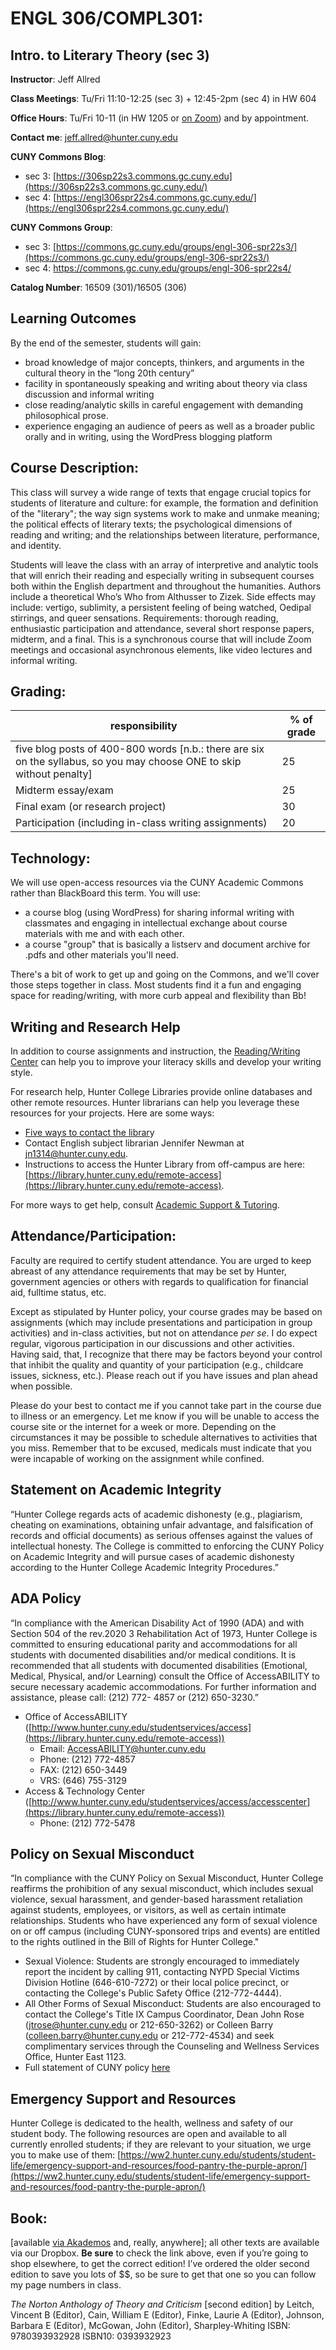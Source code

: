 # ENGL 306/COMPL301: 
## Intro. to Literary Theory (sec 3)

**Instructor**: Jeff Allred

**Class Meetings**: Tu/Fri 11:10-12:25 (sec 3) + 12:45-2pm (sec 4) in HW 604

**Office Hours**: Tu/Fri 10-11 (in HW 1205 or [on Zoom](https://us02web.zoom.us/j/83291224096?pwd=NzRoUW1CME1kZVpsL3dwektWcnpQdz09)) and by appointment. 

**Contact me**: [jeff.allred@hunter.cuny.edu](mailto:jeff.allred@hunter.cuny.edu)

**CUNY Commons Blog**: 

* sec 3: [https://306sp22s3.commons.gc.cuny.edu](https://306sp22s3.commons.gc.cuny.edu/)
* sec 4: [https://engl306spr22s4.commons.gc.cuny.edu/](https://engl306spr22s4.commons.gc.cuny.edu/)

**CUNY Commons Group**:

* sec 3: [https://commons.gc.cuny.edu/groups/engl-306-spr22s3/](https://commons.gc.cuny.edu/groups/engl-306-spr22s3/)
* sec 4: [https://commons.gc.cuny.edu/groups/engl-306-spr22s4/
](https://commons.gc.cuny.edu/groups/engl-306-spr22s4/)

**Catalog Number**: 16509 (301)/16505 (306)

## **Learning Outcomes**

By the end of the semester, students will gain:

- broad knowledge of major concepts, thinkers, and arguments in the cultural theory in the “long 20th century”
- facility in spontaneously speaking and writing about theory via class discussion and informal writing
- close reading/analytic skills in careful engagement with demanding philosophical prose.
- experience engaging an audience of peers as well as a broader public orally and in writing, using the WordPress blogging platform

## **Course Description:**
This class will survey a wide range of texts that engage crucial topics for students of literature and culture: for example, the formation and definition of the "literary"; the way sign systems work to make and unmake meaning; the political effects of literary texts; the psychological dimensions of reading and writing; and the relationships between literature, performance, and identity.   

Students will leave the class with an array of interpretive and analytic tools that will enrich their reading and especially writing in subsequent courses both within the English department and throughout the humanities. Authors include a theoretical Who’s Who from Althusser to Zizek. Side effects may include: vertigo, sublimity, a persistent feeling of being watched, Oedipal stirrings, and queer sensations.  Requirements: thorough reading, enthusiastic participation and attendance, several short response papers, midterm, and a final. This is a synchronous course that will include Zoom meetings and occasional asynchronous elements, like video lectures and informal writing.




## **Grading:**

| **responsibility**                                                                                                    | **% of grade** |
| --------------------------------------------------------------------------------------------------------------------- | -------------- |
| five blog posts of 400-800 words [n.b.: there are six on the syllabus, so you may choose ONE to skip without penalty] | 25             |
| Midterm essay/exam                                                                                                    | 25             |
| Final exam (or research project)                                                                                      | 30             |
| Participation (including in-class writing assignments)                                                                | 20             |



## Technology:

We will use open-access resources via the CUNY Academic Commons rather than BlackBoard this term. You will use:

* a course blog (using WordPress) for sharing informal writing with classmates and engaging in intellectual exchange about course materials with me and with each other.
* a course "group" that is basically a listserv and document archive for .pdfs and other materials you'll need.

There's a bit of work to get up and going on the Commons, and we'll cover those steps together in class. Most students find it a fun and engaging space for reading/writing, with more curb appeal and flexibility than Bb!

## Writing and Research Help

In addition to course assignments and instruction, the [Reading/Writing Center](http://www.hunter.cuny.edu/rwc) can help you to improve your literacy skills and develop your writing style.

For research help, Hunter College Libraries provide online databases and other remote resources. Hunter librarians can help you leverage these resources for your projects. Here are some ways:

- [Five ways to contact the librar](https://library.hunter.cuny.edu/ask-a-librarian)y
- Contact English subject librarian Jennifer Newman at jn1314@hunter.cuny.edu. 
- Instructions to access the Hunter Library from off-campus are here: [https://library.hunter.cuny.edu/remote-access](https://library.hunter.cuny.edu/remote-access).

For more ways to get help, consult [Academic Support & Tutoring](http://www.hunter.cuny.edu/onestop/advising/academic-support-tutoring-1).

## Attendance/Participation:

Faculty are required to certify student attendance. You are urged to keep abreast of any attendance requirements that may be set by Hunter, government agencies or others with regards to qualification for financial aid, fulltime status, etc.

Except as stipulated by Hunter policy, your course grades may be based on assignments (which may include presentations and participation in group activities) and in-class activities, but not on attendance *per se*. I do expect regular, vigorous participation in our discussions and other activities. Having said, that, I recognize that there may be factors beyond your control that inhibit the quality and quantity of your participation (e.g., childcare issues, sickness, etc.). Please reach out if you have issues and plan ahead when possible.

Please do your best to contact me if you cannot take part in the course due to illness or an emergency. Let me know if you will be unable to access the course site or the internet for a week or more. Depending on the circumstances it may be possible to schedule alternatives to activities that you miss. Remember that to be excused, medicals must indicate that you were incapable of working on the assignment while confined.

## Statement on Academic Integrity

“Hunter College regards acts of academic dishonesty (e.g., plagiarism, cheating on examinations, obtaining unfair advantage, and falsification of records and official documents) as serious offenses against the values of intellectual honesty. The College is committed to enforcing the CUNY Policy on Academic Integrity and will pursue cases of academic dishonesty according to the Hunter College Academic Integrity Procedures.”

## ADA Policy

“In compliance with the American Disability Act of 1990 (ADA) and with Section 504 of the rev.2020 3 Rehabilitation Act of 1973, Hunter College is committed to ensuring educational parity and accommodations for all students with documented disabilities and/or medical conditions. It is recommended that all students with documented disabilities (Emotional, Medical, Physical, and/or Learning) consult the Office of AccessABILITY to secure necessary academic accommodations. For further information and assistance, please call: (212) 772- 4857 or (212) 650-3230.”


- Office of AccessABILITY ([http://www.hunter.cuny.edu/studentservices/access](https://library.hunter.cuny.edu/remote-access))
    - Email: AccessABILITY@hunter.cuny.edu
    - Phone: (212) 772-4857
    - FAX: (212) 650-3449
    - VRS: (646) 755-3129
- Access & Technology Center ([http://www.hunter.cuny.edu/studentservices/access/accesscenter](https://library.hunter.cuny.edu/remote-access))
    - Phone: (212) 772-5478
    
## Policy on Sexual Misconduct

“In compliance with the CUNY Policy on Sexual Misconduct, Hunter College reaffirms the prohibition of any sexual misconduct, which includes sexual violence, sexual harassment, and gender-based harassment retaliation against students, employees, or visitors, as well as certain intimate relationships. Students who have experienced any form of sexual violence on or off campus (including CUNY-sponsored trips and events) are entitled to the rights outlined in the Bill of Rights for Hunter College."

* Sexual Violence: Students are strongly encouraged to immediately report the incident by calling 911, contacting NYPD Special Victims Division Hotline (646-610-7272) or their local police precinct, or contacting the College's Public Safety Office (212-772-4444).
* All Other Forms of Sexual Misconduct: Students are also encouraged to contact the College's Title IX Campus Coordinator, Dean John Rose (jtrose@hunter.cuny.edu or 212-650-3262) or Colleen Barry (colleen.barry@hunter.cuny.edu or 212-772-4534) and seek complimentary services through the Counseling and Wellness Services Office, Hunter East 1123.
* Full statement of CUNY policy [here](https://www.cuny.edu/wp-content/uploads/sites/4/page-assets/about/administration/offices/ovsa/policies/Sexual-misconduct-8.30.18-PSM-2018-005.pdf)

## Emergency Support and Resources

Hunter College is dedicated to the health, wellness and safety of our student body. The following resources are open and available to all currently enrolled students; if they are relevant to your situation, we urge you to make use of them:  [https://ww2.hunter.cuny.edu/students/student-life/emergency-support-and-resources/food-pantry-the-purple-apron/](https://ww2.hunter.cuny.edu/students/student-life/emergency-support-and-resources/food-pantry-the-purple-apron/)


## Book:

[available [](https://hunter.textbookx.com/adm/#!/courses/3030423)[via Akademos](https://hunter.textbookx.com/adm/#!/courses/3030423) and, really, anywhere]; all other texts are available via our Dropbox. **Be sure** to check the link above, even if you’re going to shop elsewhere, to get the correct edition! I’ve ordered the older second edition to save you lots of $$, so be sure to get that one so you can follow my page numbers in class.

*The Norton Anthology of Theory and Criticism* [second edition]
by Leitch, Vincent B (Editor), Cain, William E (Editor), Finke, Laurie A (Editor), Johnson, Barbara E (Editor), McGowan, John (Editor), Sharpley-Whiting
    ISBN: 9780393932928
    ISBN10: 0393932923










